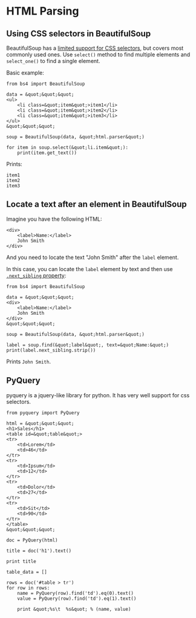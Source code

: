 # HTML Parsing



## Using CSS selectors in BeautifulSoup


BeautifulSoup has a [limited support for CSS selectors](https://www.crummy.com/software/BeautifulSoup/bs4/doc/#css-selectors), but covers most commonly used ones. Use `select()` method to find multiple elements and `select_one()` to find a single element.

Basic example:

```
from bs4 import BeautifulSoup

data = &quot;&quot;&quot;
<ul>
    <li class=&quot;item&quot;>item1</li>
    <li class=&quot;item&quot;>item2</li>
    <li class=&quot;item&quot;>item3</li>
</ul>
&quot;&quot;&quot;

soup = BeautifulSoup(data, &quot;html.parser&quot;)

for item in soup.select(&quot;li.item&quot;):
    print(item.get_text())

```

Prints:

```
item1
item2
item3

```



## Locate a text after an element in BeautifulSoup


Imagine you have the following HTML:

```
<div>
    <label>Name:</label>
    John Smith
</div>

```

And you need to locate the text &quot;John Smith&quot; after the `label` element.

In this case, you can locate the `label` element by text and then use [`.next_sibling` property](https://www.crummy.com/software/BeautifulSoup/bs4/doc/#next-sibling-and-previous-sibling):

```
from bs4 import BeautifulSoup

data = &quot;&quot;&quot;
<div>
    <label>Name:</label>
    John Smith
</div>
&quot;&quot;&quot;

soup = BeautifulSoup(data, &quot;html.parser&quot;)

label = soup.find(&quot;label&quot;, text=&quot;Name:&quot;)
print(label.next_sibling.strip())

```

Prints `John Smith`.



## PyQuery


pyquery is a jquery-like library for python. It has very well support for css selectors.

```
from pyquery import PyQuery

html = &quot;&quot;&quot;
<h1>Sales</h1>
<table id=&quot;table&quot;>
<tr>
    <td>Lorem</td>
    <td>46</td>
</tr>
<tr>
    <td>Ipsum</td>
    <td>12</td>
</tr>
<tr>
    <td>Dolor</td>
    <td>27</td>
</tr>
<tr>
    <td>Sit</td>
    <td>90</td>
</tr>
</table>
&quot;&quot;&quot;

doc = PyQuery(html)

title = doc('h1').text()

print title

table_data = []

rows = doc('#table > tr')
for row in rows:
    name = PyQuery(row).find('td').eq(0).text()
    value = PyQuery(row).find('td').eq(1).text()

    print &quot;%s\t  %s&quot; % (name, value) 

```


